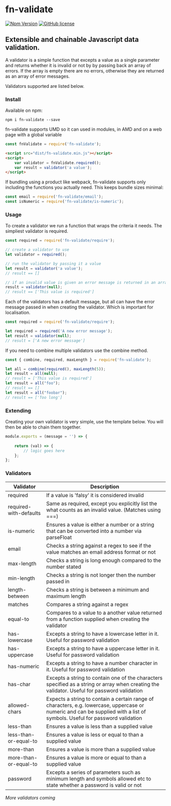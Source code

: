 # fn-validate

[![Npm Version](https://img.shields.io/npm/v/fn-validate.svg)](https://www.npmjs.com/package/fn-validate)
[![GitHub license](https://img.shields.io/github/license/mashape/apistatus.svg)](https://github.com/lski/Lski.Fn/blob/master/LICENSE)

## Extensible and chainable Javascript data validation. 

A validator is a simple function that excepts a value as a single parameter and returns whether it is invalid or not by by passing back an array of errors. If the array is empty there are no errors, otherwise they are returned as an array of error messages.

Validators supported are listed below.

### Install

Available on npm:

```
npm i fn-validate --save
```

fn-validate supports UMD so it can used in modules, in AMD and on a web page with a global variable

```js
const fnValidate = require('fn-validate');
```

```html
<script src="dist/fn-validate.min.js"></script>
<script>
    var validator = fnValidate.required();
    var result = validator('a value');
</script>
```

If bundling using a product like webpack, fn-validate supports only including the functions you actually need. This keeps bundle sizes minimal:

```js
const email = require('fn-validate/email');
const isNumeric = require('fn-validate/is-numeric');
```

### Usage

To create a validator we run a function that wraps the criteria it needs. The simpliest validator is required.

```js
const required = require('fn-validate/require');

// create a validator to use
let validator = required();

// run the validator by passing it a value
let result = validator('a value');
// result == []

// if an invalid value is given an error message is returned in an array
result = validator(null);
// result == ['This value is required']
```



Each of the validators has a default message, but all can have the error message passed in when creating the validator. Which is important for localisation.

```js
const required = require('fn-validate/require');

let required = required('A new error message');
let result = validator(null);
// result = ['A new error message']
```

If you need to combine multiple validators use the combine method.

```js
const { combine, required, maxLength } = require('fn-validate');

let all = combine(required(), maxLength(5));
let result = all(null);
// result = ['This value is required']
let result = all("foo");
// result == []
let result = all("foobar");
// result == ['Too long']
```

### Extending

Creating your own validator is very simple, use the template below. You will then be able to chain them together.

```js
module.exports = (message = '') => {
    
    return (val) => {
        // logic goes here
    };
};
```

### Validators

| Validator | Description |
| --------- | --- |
| required |  If a value is 'falsy' it is considered invalid |
| required-with-defaults | Same as required, except you explicitly list the what counts as an invalid value. (Matches using ===) |
| is-numeric | Ensures a value is either a number or a string that can be converted into a number via parseFloat |
| email | Checks a string against a regex to see if the value matches an email address format or not |
| max-length | Checks a string is long enough compared to the number stated |
| min-length | Checks a string is not longer then the number passed in |
| length-between | Checks a string is between a minimum and maximum length |
| matches | Compares a string against a regex |
| equal-to | Compares to a value to a another value returned from a function supplied when creating the validator |
| has-lowercase | Excepts a string to have a lowercase letter in it. Useful for password validation |
| has-uppercase | Excepts a string to have a uppercase letter in it. Useful for password validation |
| has-numeric | Excepts a string to have a number character in it. Useful for password validation |
| has-char | Excepts a string to contain one of the characters specified as a string or array when creating the validator. Useful for password validation |
| allowed-chars | Expects a string to contain a certain range of characters, e.g. lowercase, uppercase or numeric and can be supplied with a list of symbols. Useful for password validation |
| less-than | Ensures a value is less than a supplied value |
| less-than-or-equal-to | Ensures a value is less or equal to than a supplied value |
| more-than | Ensures a value is more than a supplied value |
| more-than-or-equal-to | Ensures a value is more or equal to than a supplied value |
| password | Excepts a series of parameters such as minimum length and symbols allowed etc to state whether a password is valid or not |

*More validators coming*